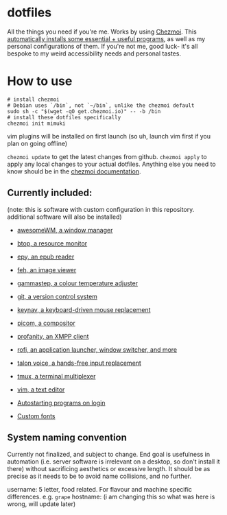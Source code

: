 # dotfiles
All the things you need if you're me. Works by using [Chezmoi](https://github.com/twpayne/chezmoi). This [automatically installs some essential + useful programs](https://github.com/mimuki/dotfiles/blob/main/run_onchange_install-packages.sh), as well as my personal configurations of them. If you're not me, good luck- it's all bespoke to my weird accessibility needs and personal tastes.

# How to use
```
# install chezmoi
# Debian uses `/bin`, not `~/bin`, unlike the chezmoi default
sudo sh -c "$(wget -qO get.chezmoi.io)" -- -b /bin
# install these dotfiles specifically
chezmoi init mimuki
```
vim plugins will be installed on first launch (so uh, launch vim first if you plan on going offline)

`chezmoi update` to get the latest changes from github. `chezmoi apply` to apply any local changes to your actual dotfiles. Anything else you need to know should be in the [chezmoi documentation](https://www.chezmoi.io/quick-start/#next-steps).

## Currently included:
(note: this is software with custom configuration in this repository. additional software will also be installed)
- [awesomeWM, a window manager](https://github.com/awesomeWM/awesome)
- [btop, a resource monitor](https://github.com/aristocratos/btop)
- [epy, an epub reader](https://github.com/wustho/epy)
- [feh, an image viewer](https://github.com/derf/feh)
- [gammastep, a colour temperature adjuster](https://gitlab.com/chinstrap/gammastep) 
- [git, a version control system](https://github.com/git/git)
- [keynav, a keyboard-driven mouse replacement](https://github.com/jordansissel/keynav)
- [picom, a compositor](https://github.com/yshui/picom)
- [profanity, an XMPP client](https://github.com/profanity-im/profanity)
- [rofi, an application launcher, window switcher, and more](https://github.com/davatorium/rofi)
- [talon voice, a hands-free input replacement](https://talonvoice.com)
- [tmux, a terminal multiplexer](https://github.com/tmux/tmux)
- [vim, a text editor](https://github.com/vim/vim)

- [Autostarting programs on login](https://github.com/mimuki/dotfiles/blob/main/dot_xprofile.tmpl)
- [Custom fonts](https://github.com/mimuki/dotfiles/tree/main/dot_local/share/fonts)

## System naming convention
Currently not finalized, and subject to change. End goal is usefulness in automation (i.e. server software is irrelevant on a desktop, so don't install it there) without sacrificing aesthetics or excessive length. It should be as precise as it needs to be to avoid name collisions, and no further.

username: 5 letter, food related. For flavour and machine specific differences. e.g. `grape`
hostname: (i am changing this so what was here is wrong, will update later)
